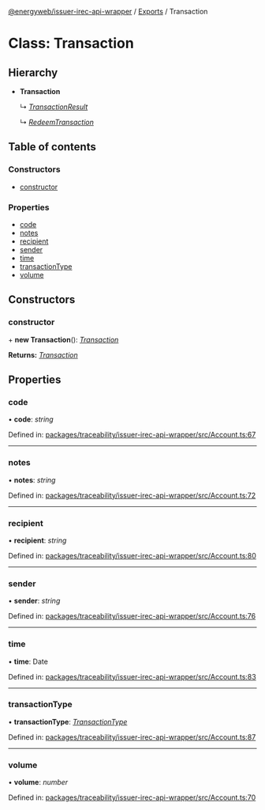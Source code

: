 [@energyweb/issuer-irec-api-wrapper](../README.md) / [Exports](../modules.md) / Transaction

# Class: Transaction

## Hierarchy

-   **Transaction**

    ↳ [_TransactionResult_](transactionresult.md)

    ↳ [_RedeemTransaction_](redeemtransaction.md)

## Table of contents

### Constructors

-   [constructor](transaction.md#constructor)

### Properties

-   [code](transaction.md#code)
-   [notes](transaction.md#notes)
-   [recipient](transaction.md#recipient)
-   [sender](transaction.md#sender)
-   [time](transaction.md#time)
-   [transactionType](transaction.md#transactiontype)
-   [volume](transaction.md#volume)

## Constructors

### constructor

\+ **new Transaction**(): [_Transaction_](transaction.md)

**Returns:** [_Transaction_](transaction.md)

## Properties

### code

• **code**: _string_

Defined in: [packages/traceability/issuer-irec-api-wrapper/src/Account.ts:67](https://github.com/energywebfoundation/origin/blob/1ec4bda2/packages/traceability/issuer-irec-api-wrapper/src/Account.ts#L67)

---

### notes

• **notes**: _string_

Defined in: [packages/traceability/issuer-irec-api-wrapper/src/Account.ts:72](https://github.com/energywebfoundation/origin/blob/1ec4bda2/packages/traceability/issuer-irec-api-wrapper/src/Account.ts#L72)

---

### recipient

• **recipient**: _string_

Defined in: [packages/traceability/issuer-irec-api-wrapper/src/Account.ts:80](https://github.com/energywebfoundation/origin/blob/1ec4bda2/packages/traceability/issuer-irec-api-wrapper/src/Account.ts#L80)

---

### sender

• **sender**: _string_

Defined in: [packages/traceability/issuer-irec-api-wrapper/src/Account.ts:76](https://github.com/energywebfoundation/origin/blob/1ec4bda2/packages/traceability/issuer-irec-api-wrapper/src/Account.ts#L76)

---

### time

• **time**: Date

Defined in: [packages/traceability/issuer-irec-api-wrapper/src/Account.ts:83](https://github.com/energywebfoundation/origin/blob/1ec4bda2/packages/traceability/issuer-irec-api-wrapper/src/Account.ts#L83)

---

### transactionType

• **transactionType**: [_TransactionType_](../enums/transactiontype.md)

Defined in: [packages/traceability/issuer-irec-api-wrapper/src/Account.ts:87](https://github.com/energywebfoundation/origin/blob/1ec4bda2/packages/traceability/issuer-irec-api-wrapper/src/Account.ts#L87)

---

### volume

• **volume**: _number_

Defined in: [packages/traceability/issuer-irec-api-wrapper/src/Account.ts:70](https://github.com/energywebfoundation/origin/blob/1ec4bda2/packages/traceability/issuer-irec-api-wrapper/src/Account.ts#L70)

